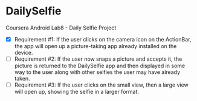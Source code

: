 # DailySelfie

Coursera Android Lab8 - Daily Selfie Project

- [x] Requirement #1: If the user clicks on the camera icon on the ActionBar, the app will open up a picture-taking app already installed on the device.
- [ ] Requirement #2: If the user now snaps a picture and accepts it, the picture is returned to the DailySelfie app and then displayed in some way to the user along with other selfies the user may have already taken.
- [ ] Requirement #3: If the user clicks on the small view, then a large view will open up, showing the selfie in a larger format.
